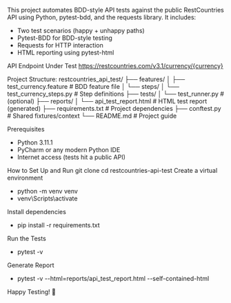 This project automates BDD-style API tests against the public RestCountries API using Python, pytest-bdd, and the requests library. It includes:
- Two test scenarios (happy + unhappy paths)
- Pytest-BDD for BDD-style testing
- Requests for HTTP interaction
- HTML reporting using pytest-html

API Endpoint Under Test
https://restcountries.com/v3.1/currency/{currency}

Project Structure:
restcountries_api_test/
├── features/
│ ├── test_currency.feature # BDD feature file
│ └── steps/
│ └── test_currency_steps.py # Step definitions
├── tests/
│ └── test_runner.py # (optional)
├── reports/
│ └── api_test_report.html # HTML test report (generated)
├── requirements.txt # Project dependencies
├── conftest.py # Shared fixtures/context
└── README.md # Project guide
 
Prerequisites
- Python 3.11.1
- PyCharm or any modern Python IDE
- Internet access (tests hit a public API)

How to Set Up and Run
git clone
cd restcountries-api-test
Create a virtual environment
- python -m venv venv
- venv\Scripts\activate

Install dependencies
- pip install -r requirements.txt

Run the Tests
- pytest -v

Generate Report
- pytest -v --html=reports/api_test_report.html --self-contained-html


Happy Testing! 🚀